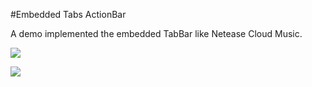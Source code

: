 #Embedded Tabs ActionBar

A demo implemented the embedded TabBar like Netease Cloud Music.

![](https://github.com/archieyang/archieyang.github.com/blob/master/images/netease-cloud-music.png)

![](https://github.com/archieyang/archieyang.github.com/blob/master/images/styled-embedded-tabs.png)

